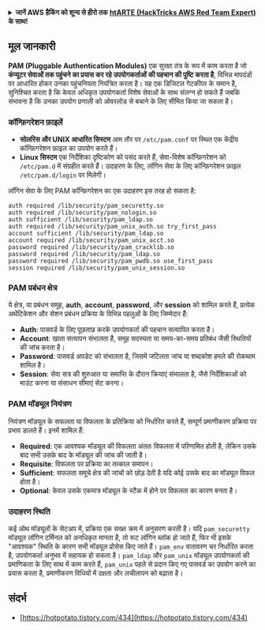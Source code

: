 <details>

<summary><strong>जानें AWS हैकिंग को शून्य से हीरो तक</strong> <a href="https://training.hacktricks.xyz/courses/arte"><strong>htARTE (HackTricks AWS Red Team Expert)</strong></a><strong> के साथ!</strong></summary>

HackTricks का समर्थन करने के अन्य तरीके:

* यदि आप चाहते हैं कि आपकी **कंपनी HackTricks में विज्ञापित हो** या **HackTricks को PDF में डाउनलोड करें** तो [**सब्सक्रिप्शन प्लान**](https://github.com/sponsors/carlospolop) देखें!
* [**आधिकारिक PEASS और HackTricks स्वैग**](https://peass.creator-spring.com) प्राप्त करें
* हमारे विशेष [**NFTs**](https://opensea.io/collection/the-peass-family) संग्रह, [**The PEASS Family**](https://opensea.io/collection/the-peass-family) खोजें
* **शामिल हों** 💬 [**डिस्कॉर्ड समूह**](https://discord.gg/hRep4RUj7f) या [**टेलीग्राम समूह**](https://t.me/peass) या हमें **ट्विटर** 🐦 [**@hacktricks_live**](https://twitter.com/hacktricks_live)** पर फॉलो** करें।
* **अपने हैकिंग ट्रिक्स साझा करें, HackTricks** और [**HackTricks Cloud**](https://github.com/carlospolop/hacktricks-cloud) github repos में PRs सबमिट करके।

</details>


## मूल जानकारी

**PAM (Pluggable Authentication Modules)** एक सुरक्षा तंत्र के रूप में काम करता है जो **कंप्यूटर सेवाओं तक पहुंचने का प्रयास कर रहे उपयोगकर्ताओं की पहचान की पुष्टि करता है**, विभिन्न मापदंडों पर आधारित होकर उनका पहुंचनियता नियंत्रित करता है। यह एक डिजिटल गेटकीपर के समान है, सुनिश्चित करता है कि केवल अधिकृत उपयोगकर्ता विशेष सेवाओं के साथ संलग्न हो सकते हैं जबकि संभावना है कि उनका उपयोग प्रणाली को ओवरलोड से बचाने के लिए सीमित किया जा सकता है।

### कॉन्फ़िगरेशन फ़ाइलें

- **सोलरिस और UNIX आधारित सिस्टम** आम तौर पर `/etc/pam.conf` पर स्थित एक केंद्रीय कॉन्फ़िगरेशन फ़ाइल का उपयोग करते हैं।
- **Linux सिस्टम** एक निर्देशिका दृष्टिकोण को पसंद करते हैं, सेवा-विशेष कॉन्फ़िगरेशन को `/etc/pam.d` में संग्रहीत करते हैं। उदाहरण के लिए, लॉगिन सेवा के लिए कॉन्फ़िगरेशन फ़ाइल `/etc/pam.d/login` पर मिलेगी।

लॉगिन सेवा के लिए PAM कॉन्फ़िगरेशन का एक उदाहरण इस तरह हो सकता है:
```text
auth required /lib/security/pam_securetty.so
auth required /lib/security/pam_nologin.so
auth sufficient /lib/security/pam_ldap.so
auth required /lib/security/pam_unix_auth.so try_first_pass
account sufficient /lib/security/pam_ldap.so
account required /lib/security/pam_unix_acct.so
password required /lib/security/pam_cracklib.so
password required /lib/security/pam_ldap.so
password required /lib/security/pam_pwdb.so use_first_pass
session required /lib/security/pam_unix_session.so
```
### **PAM प्रबंधन क्षेत्र**

ये क्षेत्र, या प्रबंधन समूह, **auth**, **account**, **password**, और **session** को शामिल करते हैं, प्रत्येक अथेंटिकेशन और सेशन प्रबंधन प्रक्रिया के विभिन्न पहलुओं के लिए जिम्मेदार हैं:

- **Auth**: पासवर्ड के लिए पूछताछ करके उपयोगकर्ता की पहचान सत्यापित करता है।
- **Account**: खाता सत्यापन संभालता है, समूह सदस्यता या समय-का-समय प्रतिबंध जैसी स्थितियों की जांच करता है।
- **Password**: पासवर्ड अपडेट को संभालता है, जिसमें जटिलता जांच या शब्दकोश हमले की रोकथाम शामिल है।
- **Session**: सेवा सत्र की शुरुआत या समाप्ति के दौरान क्रियाएं संभालता है, जैसे निर्देशिकाओं को माउंट करना या संसाधन सीमाएं सेट करना।

### **PAM मॉड्यूल नियंत्रण**

नियंत्रण मॉड्यूल के सफलता या विफलता के प्रतिक्रिया को निर्धारित करते हैं, सम्पूर्ण प्रमाणीकरण प्रक्रिया पर प्रभाव डालते हैं। इनमें शामिल हैं:

- **Required**: एक आवश्यक मॉड्यूल की विफलता अंततः विफलता में परिणामित होती है, लेकिन उसके बाद सभी उसके बाद के मॉड्यूल की जांच की जाती है।
- **Requisite**: विफलता पर प्रक्रिया का तत्काल समापन।
- **Sufficient**: सफलता समूचे क्षेत्र की जांचों को छोड़ देती है यदि कोई उसके बाद का मॉड्यूल विफल होता है।
- **Optional**: केवल उसके एकमात्र मॉड्यूल के स्टैक में होने पर विफलता का कारण बनता है।

### उदाहरण स्थिति

कई ऑथ मॉड्यूलों के सेटअप में, प्रक्रिया एक सख्त क्रम में अनुसरण करती है। यदि `pam_securetty` मॉड्यूल लॉगिन टर्मिनल को अनधिकृत मानता है, तो रूट लॉगिन ब्लॉक हो जाते हैं, फिर भी इसके "आवश्यक" स्थिति के कारण सभी मॉड्यूल प्रोसेस किए जाते हैं। `pam_env` वातावरण चर निर्धारित करता है, उपयोगकर्ता अनुभव में सहायक हो सकता है। `pam_ldap` और `pam_unix` मॉड्यूल उपयोगकर्ता की प्रमाणिकता के लिए साथ में काम करते हैं, `pam_unix` पहले से प्रदान किए गए पासवर्ड का उपयोग करने का प्रयास करता है, प्रमाणीकरण विधियों में दक्षता और लचीलापन को बढ़ाता है।

## संदर्भ
* [https://hotpotato.tistory.com/434](https://hotpotato.tistory.com/434)
